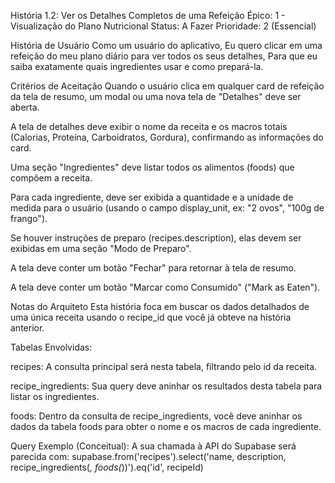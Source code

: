 História 1.2: Ver os Detalhes Completos de uma Refeição
Épico: 1 - Visualização do Plano Nutricional
Status: A Fazer
Prioridade: 2 (Essencial)

História de Usuário
Como um usuário do aplicativo,
Eu quero clicar em uma refeição do meu plano diário para ver todos os seus detalhes,
Para que eu saiba exatamente quais ingredientes usar e como prepará-la.

Critérios de Aceitação
Quando o usuário clica em qualquer card de refeição da tela de resumo, um modal ou uma nova tela de "Detalhes" deve ser aberta.

A tela de detalhes deve exibir o nome da receita e os macros totais (Calorias, Proteína, Carboidratos, Gordura), confirmando as informações do card.

Uma seção "Ingredientes" deve listar todos os alimentos (foods) que compõem a receita.

Para cada ingrediente, deve ser exibida a quantidade e a unidade de medida para o usuário (usando o campo display_unit, ex: "2 ovos", "100g de frango").

Se houver instruções de preparo (recipes.description), elas devem ser exibidas em uma seção "Modo de Preparo".

A tela deve conter um botão "Fechar" para retornar à tela de resumo.

A tela deve conter um botão "Marcar como Consumido" ("Mark as Eaten").

Notas do Arquiteto
Esta história foca em buscar os dados detalhados de uma única receita usando o recipe_id que você já obteve na história anterior.

Tabelas Envolvidas:

recipes: A consulta principal será nesta tabela, filtrando pelo id da receita.

recipe_ingredients: Sua query deve aninhar os resultados desta tabela para listar os ingredientes.

foods: Dentro da consulta de recipe_ingredients, você deve aninhar os dados da tabela foods para obter o nome e os macros de cada ingrediente.

Query Exemplo (Conceitual): A sua chamada à API do Supabase será parecida com:
supabase.from('recipes').select('name, description, recipe_ingredients(*, foods(*))').eq('id', recipeId)